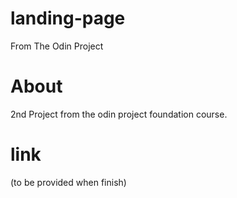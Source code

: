 # landing-page

From The Odin Project

# About

2nd Project from the odin project foundation course.

# link

(to be provided when finish)

